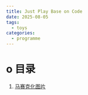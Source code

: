 ```yaml
---
title: Just Play Base on Code
date: 2025-08-05
tags:
  - toys
categories:
  - programme
---
```


# o 目录

1. [马赛克化图片](./pixel.md)
